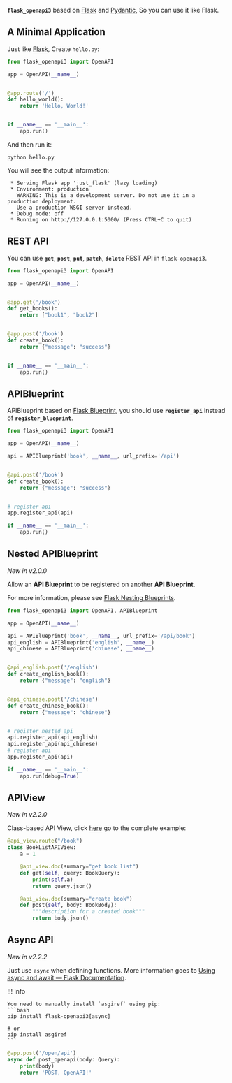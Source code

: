 **`flask_openapi3`** based on [Flask](https://github.com/pallets/flask/)
and [Pydantic](https://github.com/pydantic/pydantic), So you can use it like Flask.

## A Minimal Application

Just like [Flask](https://flask.palletsprojects.com/en/latest/quickstart/#a-minimal-application), Create `hello.py`:

``` python
from flask_openapi3 import OpenAPI

app = OpenAPI(__name__)


@app.route('/')
def hello_world():
    return 'Hello, World!'


if __name__ == '__main__':
    app.run()
```

And then run it:

```shell
python hello.py
```

You will see the output information:

```
 * Serving Flask app 'just_flask' (lazy loading)
 * Environment: production
   WARNING: This is a development server. Do not use it in a production deployment.
   Use a production WSGI server instead.
 * Debug mode: off
 * Running on http://127.0.0.1:5000/ (Press CTRL+C to quit)

```

## REST API

You can use **`get`**, **`post`**, **`put`**, **`patch`**, **`delete`** REST API in `flask-openapi3`.

```python
from flask_openapi3 import OpenAPI

app = OpenAPI(__name__)


@app.get('/book')
def get_books():
    return ["book1", "book2"]


@app.post('/book')
def create_book():
    return {"message": "success"}


if __name__ == '__main__':
    app.run()
```

## APIBlueprint

APIBlueprint based on [Flask Blueprint](https://flask.palletsprojects.com/en/latest/tutorial/views/#create-a-blueprint),
you should use **`register_api`** instead of  **`register_blueprint`**.

```python hl_lines="14"
from flask_openapi3 import OpenAPI

app = OpenAPI(__name__)

api = APIBlueprint('book', __name__, url_prefix='/api')


@api.post('/book')
def create_book():
    return {"message": "success"}


# register api
app.register_api(api)

if __name__ == '__main__':
    app.run()
```

## Nested APIBlueprint

*New in v2.0.0*

Allow an **API Blueprint** to be registered on another **API Blueprint**.

For more information, please see [Flask Nesting Blueprints](https://flask.palletsprojects.com/en/latest/blueprints/#nesting-blueprints).

```python hl_lines="21 22"
from flask_openapi3 import OpenAPI, APIBlueprint

app = OpenAPI(__name__)

api = APIBlueprint('book', __name__, url_prefix='/api/book')
api_english = APIBlueprint('english', __name__)
api_chinese = APIBlueprint('chinese', __name__)


@api_english.post('/english')
def create_english_book():
    return {"message": "english"}


@api_chinese.post('/chinese')
def create_chinese_book():
    return {"message": "chinese"}


# register nested api
api.register_api(api_english)
api.register_api(api_chinese)
# register api
app.register_api(api)

if __name__ == '__main__':
    app.run(debug=True)
```

## APIView

*New in v2.2.0*

Class-based API View, click [here](https://github.com/luolingchun/flask-openapi3/blob/APIView/examples/api_view_demo.py) go to the complete example:

```python
@api_view.route("/book")
class BookListAPIView:
    a = 1

    @api_view.doc(summary="get book list")
    def get(self, query: BookQuery):
        print(self.a)
        return query.json()

    @api_view.doc(summary="create book")
    def post(self, body: BookBody):
        """description for a created book"""
        return body.json()
```


## Async API

*New in v2.2.2*

Just use `async` when defining functions. More information goes to [Using async and await — Flask Documentation](https://flask.palletsprojects.com/en/latest/async-await/).

!!! info

    You need to manually install `asgiref` using pip:
    ```bash
    pip install flask-openapi3[async]
    
    # or
    pip install asgiref
    ```

```python hl_lines="2"
@app.post('/open/api')
async def post_openapi(body: Query):
    print(body)
    return 'POST, OpenAPI!'
```